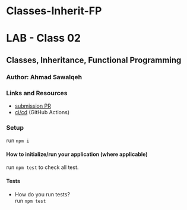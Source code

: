 # Classes-Inherit-FP

# LAB - Class 02

## Classes, Inheritance, Functional Programming

### Author: Ahmad Sawalqeh

### Links and Resources

- [submission PR](https://github.com/Ahmad-Sawalqeh/validation-TDD/pull/2)
- [ci/cd](https://github.com/Ahmad-Sawalqeh/validation-TDD/commit/40d31502b7ee14715dd4591817ed0e9524bc6fbe/checks?check_suite_id=410799685) (GitHub Actions)

### Setup
run `npm i`

#### How to initialize/run your application (where applicable)
run `npm test` to check all test.

#### Tests

- How do you run tests?<br>
  run `npm test`
